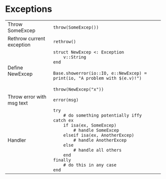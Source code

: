 # Exceptions 
|                           |                                                 |
| ------------------------- | ----------------------------------------------- |
| Throw SomeExcep           | `throw(SomeExcep())`                            |
| Rethrow current exception | `rethrow()`                                     |
| Define NewExcep           | `struct NewExcep <: Exception`<br>`    v::String`<br>`end`<br><br>`Base.showerror(io::IO, e::NewExcep) = print(io, "A problem with $(e.v)!")`<br><br>`throw(NewExcep("x"))` |
| Throw error with msg text | `error(msg)`                                    |
| Handler                   | `try`<br>`    # do something potentially iffy`<br>`catch ex`<br>`    if isa(ex, SomeExcep)`<br>`        # handle SomeExcep`<br>`    elseif isa(ex, AnotherExcep)`<br>`        # handle AnotherExcep`<br>`    else`<br>`        # handle all others`<br>`    end`<br>`finally`<br>`    # do this in any case`<br>`end` |
